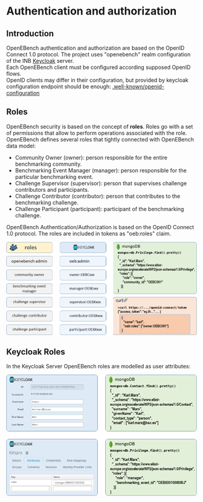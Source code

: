 # Authentication and authorization

## Introduction

OpenEBench authentication and authorization are based on the OpenID Connect 1.0 protocol. The project uses "openebench" realm configuration 
of the INB [Keycloak](keycloak.org) server.  
Each OpenEBench client must be configured according supposed OpenID flows.   
OpenID clients may differ in their configuration, but provided by keycloak configuration endpoint should be enough: [.well-known/openid-configuration](https://inb.bsc.es/auth/realms/openebench/.well-known/openid-configuration)

## Roles

OpenEBench security is based on the concept of **roles**. Roles go with a set of permissions that allow to perform operations associated with the role.  
OpenEBench defines several roles that tightly connected with OpenEBench data model:

* Community Owner (owner): person responsible for the entire benchmarking community.
* Benchmarking Event Manager (manager): person responsible for the particular benchmarking event.
* Challenge Supervisor (supervisor): person that supervises challenge contributors and participants.
* Challenge Contributor (contributor): person that contributes to the benchmarking challenge.
* Challenge Participant (participant): participant of the benchmarking challenge.

OpenEBench Authentication/Authorization is based on the OpenID Connect 1.0 protocol. The roles are included in tokens as "oeb:roles" claim.

![1](../media/oeb-roles.png)

## Keycloak Roles

In the Keycloak Server OpenEBench roles are modelled as user attributes:

![1](../media/oeb-attributes.png)
